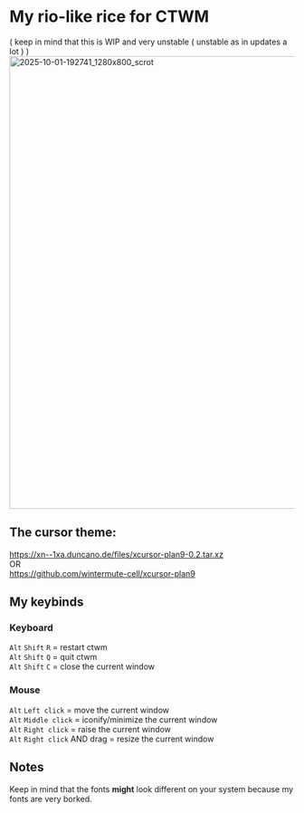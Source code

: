 # My rio-like rice for CTWM
( keep in mind that this is WIP and very unstable ( unstable as in updates a lot ) )
<img width="1280" height="800" alt="2025-10-01-192741_1280x800_scrot" src="https://github.com/user-attachments/assets/c5ef037e-4e24-4fe2-8fc0-e41bf8878207" />
<br>
## The cursor theme:
https://xn--1xa.duncano.de/files/xcursor-plan9-0.2.tar.xz <br>
OR <br>
https://github.com/wintermute-cell/xcursor-plan9

## My keybinds
### Keyboard
`Alt` `Shift` `R`    =  restart ctwm <br>
`Alt` `Shift` `Q`    =  quit ctwm <br>
`Alt` `Shift` `C`    =  close the current window

### Mouse
`Alt` `Left click`   =  move the current window <br>
`Alt` `Middle click` =  iconify/minimize the current window <br>
`Alt` `Right click`  =  raise the current window <br>
`Alt` `Right click` AND drag  =  resize the current window <br>

## Notes
Keep in mind that the fonts **might** look different on your system because my fonts are very borked.

